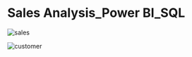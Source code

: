 # Sales Analysis_Power BI_SQL


![sales](https://user-images.githubusercontent.com/77681678/230838309-844366f1-286c-40d3-9ac9-9caa50261542.jpg)

![customer](https://user-images.githubusercontent.com/77681678/230838316-a754149a-bb84-4e1b-9cc5-168a6e5af053.jpg)

